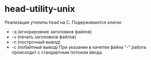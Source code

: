 # head-utility-unix
Реализация утилиты head на С.
Подерживаются ключи:
* -q (игнорировние заголовков файлов)
* -v (печать заголовков файлов)
* -n (построчный вывод)
* -c (побайтный вывод)
При указании в качетве файла "-" работа происходит с стандартным потоком ввода.
